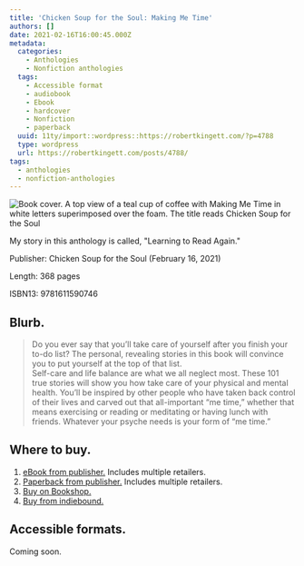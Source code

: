 ```yaml
---
title: 'Chicken Soup for the Soul: Making Me Time'
authors: []
date: 2021-02-16T16:00:45.000Z
metadata:
  categories:
    - Anthologies
    - Nonfiction anthologies
  tags:
    - Accessible format
    - audiobook
    - Ebook
    - hardcover
    - Nonfiction
    - paperback
  uuid: 11ty/import::wordpress::https://robertkingett.com/?p=4788
  type: wordpress
  url: https://robertkingett.com/posts/4788/
tags:
  - anthologies
  - nonfiction-anthologies
---
```

![Book cover. A top view of a teal cup of coffee with Making Me Time in white letters superimposed over the foam. The title reads Chicken Soup for the Soul](https://www.chickensoup.com/files/book_cover_art/cover_art_233395.jpg)

My story in this anthology is called, "Learning to Read Again."

Publisher: Chicken Soup for the Soul (February 16, 2021)

Length: 368 pages

ISBN13: 9781611590746

## Blurb.

> Do you ever say that you’ll take care of yourself after you finish your to-do list? The personal, revealing stories in this book will convince you to put yourself at the top of that list.  
> Self-care and life balance are what we all neglect most. These 101 true stories will show you how take care of your physical and mental health. You’ll be inspired by other people who have taken back control of their lives and carved out that all-important “me time,” whether that means exercising or reading or meditating or having lunch with friends. Whatever your psyche needs is your form of “me time.”

## Where to buy.

1.  [eBook from publisher.](https://www.simonandschuster.com/books/Chicken-Soup-for-the-Soul-Making-Me-Time/Amy-Newmark/9781611593143) Includes multiple retailers.
2.  [Paperback from publisher.](https://www.simonandschuster.com/books/Chicken-Soup-for-the-Soul-Making-Me-Time/Amy-Newmark/9781611590746) Includes multiple retailers.
3.  [Buy on Bookshop.](https://bookshop.org/a/77/9781611590746)
4.  [Buy from indiebound.](https://www.indiebound.org/book/9781611590746)

## Accessible formats.

Coming soon.